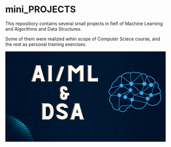 # mini_PROJECTS

This repositiory contains several small projects in fielf of Machine Learning and Algorithms and Data Structures.

Some of them were realized wihin scope of Computer Sciece course, and the rest as personal training exercises.

![](ALPHA-BETA/img/front_image.png)
